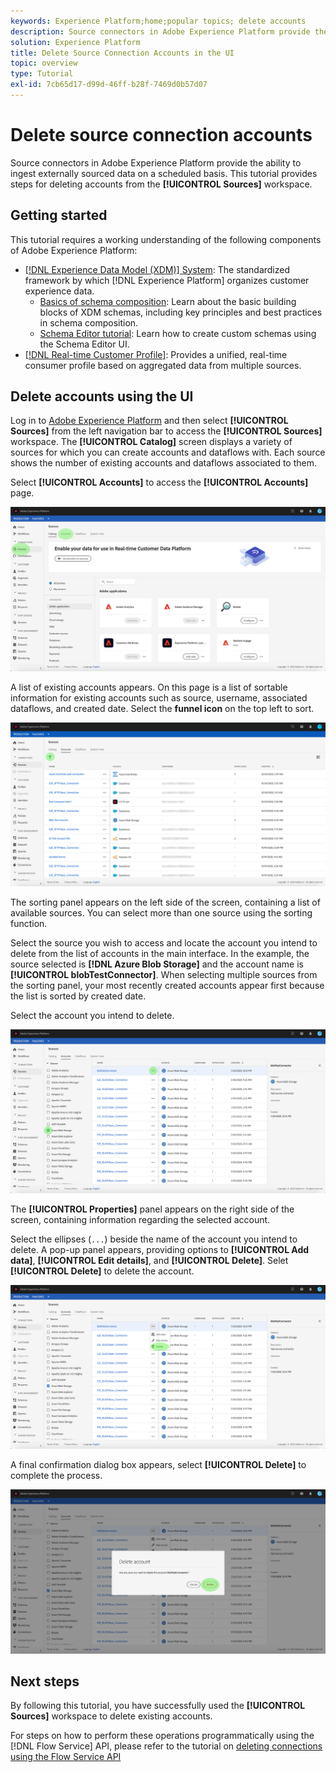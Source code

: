 ```yaml
---
keywords: Experience Platform;home;popular topics; delete accounts
description: Source connectors in Adobe Experience Platform provide the ability to ingest externally sourced data on a scheduled basis. This tutorial provides steps for deleting accounts from the Sources workspace.
solution: Experience Platform
title: Delete Source Connection Accounts in the UI
topic: overview
type: Tutorial
exl-id: 7cb65d17-d99d-46ff-b28f-7469d0b57d07
---
```

# Delete source connection accounts

Source connectors in Adobe Experience Platform provide the ability to ingest externally sourced data on a scheduled basis. This tutorial provides steps for deleting accounts from the **[!UICONTROL Sources]** workspace.

## Getting started

This tutorial requires a working understanding of the following components of Adobe Experience Platform:

-   [[!DNL Experience Data Model (XDM)] System](../../../xdm/home.md): The standardized framework by which [!DNL Experience Platform] organizes customer experience data.
    -   [Basics of schema composition](../../../xdm/schema/composition.md): Learn about the basic building blocks of XDM schemas, including key principles and best practices in schema composition.
    -   [Schema Editor tutorial](../../../xdm/tutorials/create-schema-ui.md): Learn how to create custom schemas using the Schema Editor UI.
-   [[!DNL Real-time Customer Profile]](../../../profile/home.md): Provides a unified, real-time consumer profile based on aggregated data from multiple sources.

## Delete accounts using the UI

Log in to [Adobe Experience Platform](https://platform.adobe.com) and then select **[!UICONTROL Sources]** from the left navigation bar to access the **[!UICONTROL Sources]** workspace. The **[!UICONTROL Catalog]** screen displays a variety of sources for which you can create accounts and dataflows with. Each source shows the number of existing accounts and dataflows associated to them.

Select **[!UICONTROL Accounts]** to access the **[!UICONTROL Accounts]** page.

![catalog-accounts](../../images/tutorials/delete-accounts/catalog.png)

A list of existing accounts appears. On this page is a list of sortable information for existing accounts such as source, username, associated dataflows, and created date. Select the **funnel icon** on the top left to sort.

![dataflows-list](../../images/tutorials/delete-accounts/accounts.png)

The sorting panel appears on the left side of the screen, containing a list of available sources. You can select more than one source using the sorting function.

Select the source you wish to access and locate the account you intend to delete from the list of accounts in the main interface. In the example, the source selected is **[!DNL Azure Blob Storage]** and the account name is **[!UICONTROL blobTestConnector]**. When selecting multiple sources from the sorting panel, your most recently created accounts appear first because the list is sorted by created date.

Select the account you intend to delete.

![dataflows-sort](../../images/tutorials/delete-accounts/sort.png)

The **[!UICONTROL Properties]** panel appears on the right side of the screen, containing information regarding the selected account.

Select the ellipses (`...`) beside the name of the account you intend to delete. A pop-up panel appears, providing options to **[!UICONTROL Add data]**, **[!UICONTROL Edit details]**, and **[!UICONTROL Delete]**. Selet **[!UICONTROL Delete]** to delete the account.

![dataflows-sort](../../images/tutorials/delete-accounts/delete.png)

A final confirmation dialog box appears, select **[!UICONTROL Delete]** to complete the process.

![delete](../../images/tutorials/delete-accounts/confirm.png)

## Next steps

By following this tutorial, you have successfully used the **[!UICONTROL Sources]** workspace to delete existing accounts.

For steps on how to perform these operations programmatically using the [!DNL Flow Service] API, please refer to the tutorial on [deleting connections using the Flow Service API](../../tutorials/api/delete.md)
